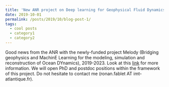 ```yaml
---
title: 'New ANR project on Deep learning for Geophysical Fluid Dynamics'
date: 2019-10-01
permalink: /posts/2019/10/blog-post-1/
tags:
  - cool posts
  - category1
  - category2
---
```


Good news from the ANR with the newly-funded project Melody
(Bridging geophysics and MachinE Learning for the modeling, simulation and reconstruction of Ocean DYnamics), 2019-2023.
Look at this <a href="https://rfablet.github.io/projects/2019-melody">link</a> for more information. We will open 
PhD and postdoc positions within the framework of this project. Do not hesitate to contact me (ronan.fablet AT imt-atlantique.fr).
